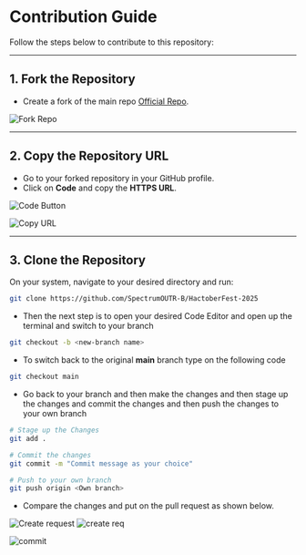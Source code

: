 # Contribution Guide

Follow the steps below to contribute to this repository:

---

## 1. Fork the Repository  
- Create a fork of the main repo [Official Repo](https://github.com/SpectrumOUTR-B/HacktoberFest-2025).

![Fork Repo](https://github.com/user-attachments/assets/24758dd0-ee94-4c39-b6aa-6f8cbda20a71)

---

## 2. Copy the Repository URL  
- Go to your forked repository in your GitHub profile.  
- Click on **Code** and copy the **HTTPS URL**.

![Code Button](https://github.com/user-attachments/assets/4f36c0c2-fd73-4b9e-a0de-bd36635ebd8b)

![Copy URL](https://github.com/user-attachments/assets/a2f8c7e2-efc7-4f85-8169-823594739676)

---

## 3. Clone the Repository  
On your system, navigate to your desired directory and run:


```bash
git clone https://github.com/SpectrumOUTR-B/HactoberFest-2025
```

- Then the next step is to open your desired Code Editor and open up the terminal and switch to your branch

```bash
git checkout -b <new-branch name>
```

- To switch back to the original **main** branch type on the following code

```bash
git checkout main
```

- Go back to your branch and then make the changes and then stage up the changes and commit the changes and then push the changes to your own branch

```bash
# Stage up the Changes
git add .

# Commit the changes
git commit -m "Commit message as your choice"

# Push to your own branch
git push origin <Own branch>
```

- Compare the changes and put on the pull request as shown below.

![Create request](https://github.com/user-attachments/assets/6bc5744d-0957-4298-a3dc-08156a9ac7f6)
![create req](https://github.com/user-attachments/assets/d2196529-e6ae-41d4-a504-e29287c02e99)


![commit](https://github.com/user-attachments/assets/588abebd-0a3b-4fdf-b21c-eff92ac3cc1f)


